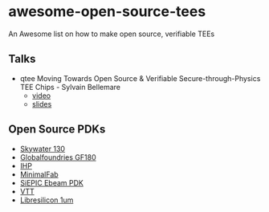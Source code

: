 # awesome-open-source-tees
An Awesome list on how to make open source, verifiable TEEs

## Talks
- qtee Moving Towards Open Source & Verifiable Secure-through-Physics TEE Chips - Sylvain Bellemare
    - [video](https://www.youtube.com/watch?v=j6pGxMfffdA)
    - [slides](https://hackmd.io/@sbellem/pufpunks#/)   

## Open Source PDKs  
- [Skywater 130](https://skywater-pdk.readthedocs.io/en/main/)
- [Globalfoundries GF180](https://gf180mcu-pdk.readthedocs.io/en/latest/)
- [IHP](https://github.com/IHP-GmbH/IHP-Open-PDK)
- [MinimalFab](https://www.minimalfab.com/update/news_en/226)
- [SiEPIC Ebeam PDK](https://gdsfactory.github.io/ubc)
- [VTT](https://github.com/gdsfactory/vtt)
- [Libresilicon 1um](https://libresilicon.com/#whitepaper)
